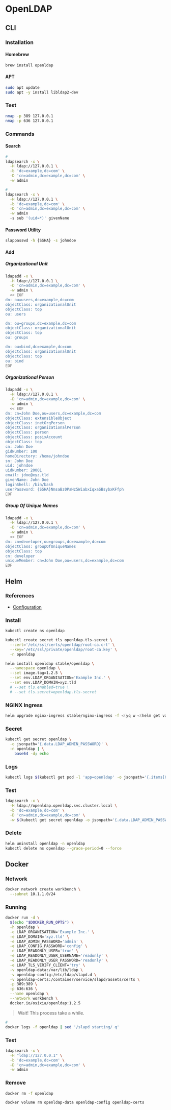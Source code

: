 # OpenLDAP

## CLI

### Installation

#### Homebrew

```sh
brew install openldap
```

#### APT

```sh
sudo apt update
sudo apt -y install libldap2-dev
```

### Test

```sh
nmap -p 389 127.0.0.1
nmap -p 636 127.0.0.1
```

### Commands

#### Search

```sh
#
ldapsearch -x \
  -H ldap://127.0.0.1 \
  -b 'dc=example,dc=com' \
  -D 'cn=admin,dc=example,dc=com' \
  -w admin

#
ldapsearch -x \
  -H ldap://127.0.0.1 \
  -b 'dc=example,dc=com' \
  -D 'cn=admin,dc=example,dc=com' \
  -w admin
  -s sub '(uid=*)' givenName
```

#### Password Utility

```sh
slappasswd -h {SSHA} -s johndoe
```

#### Add

##### Organizational Unit

```sh
ldapadd -x \
  -H ldap://127.0.0.1 \
  -D 'cn=admin,dc=example,dc=com' \
  -w admin \
  << EOF
dn: ou=users,dc=example,dc=com
objectClass: organizationalUnit
objectClass: top
ou: users

dn: ou=groups,dc=example,dc=com
objectClass: organizationalUnit
objectClass: top
ou: groups

dn: ou=bind,dc=example,dc=com
objectclass: organizationalUnit
objectclass: top
ou: bind
EOF
```

##### Organizational Person

```sh
ldapadd -x \
  -H ldap://127.0.0.1 \
  -D 'cn=admin,dc=example,dc=com' \
  -w admin \
  << EOF
dn: cn=John Doe,ou=users,dc=example,dc=com
objectClass: extensibleObject
objectClass: inetOrgPerson
objectClass: organizationalPerson
objectClass: person
objectClass: posixAccount
objectClass: top
cn: John Doe
gidNumber: 100
homeDirectory: /home/johndoe
sn: John Doe
uid: johndoe
uidNumber: 20001
email: jdoe@xyz.tld
givenName: John Doe
loginShell: /bin/bash
userPassword: {SSHA}NmsaBz0PaHz5WiabxIqxaSBsybxKFfph
EOF
```

##### Group Of Unique Names

```sh
ldapadd -x \
  -H ldap://127.0.0.1 \
  -D 'cn=admin,dc=example,dc=com' \
  -w admin \
  << EOF
dn: cn=developer,ou=groups,dc=example,dc=com
objectClass: groupOfUniqueNames
objectClass: top
cn: developer
uniqueMember: cn=John Doe,ou=users,dc=example,dc=com
EOF
```

## Helm

### References

- [Configuration](https://github.com/helm/charts/tree/master/stable/openldap#configuration)

### Install

```sh
kubectl create ns openldap
```

```sh
kubectl create secret tls openldap.tls-secret \
  --cert='/etc/ssl/certs/openldap/root-ca.crt' \
  --key='/etc/ssl/private/openldap/root-ca.key' \
  -n openldap
```

```sh
helm install openldap stable/openldap \
  --namespace openldap \
  --set image.tag=1.2.5 \
  --set env.LDAP_ORGANISATION='Example Inc.' \
  --set env.LDAP_DOMAIN=xyz.tld
  # --set tls.enabled=true \
  # --set tls.secret=openldap.tls-secret
```

### NGINX Ingress

```sh
helm upgrade nginx-ingress stable/nginx-ingress -f <(yq w <(helm get values nginx-ingress) tcp.389 openldap/openldap:389)
```

### Secret

```sh
kubectl get secret openldap \
  -o jsonpath='{.data.LDAP_ADMIN_PASSWORD}' \
  -n openldap | \
    base64 -d; echo
```

### Logs

```sh
kubectl logs $(kubectl get pod -l 'app=openldap' -o jsonpath='{.items[0].metadata.name}' -n openldap) -n openldap -f
```

### Test

```sh
ldapsearch -x \
  -H ldap://openldap.openldap.svc.cluster.local \
  -b 'dc=example,dc=com' \
  -D 'cn=admin,dc=example,dc=com' \
  -w $(kubectl get secret openldap -o jsonpath='{.data.LDAP_ADMIN_PASSWORD}' -n openldap | base64 -d; echo)
```

### Delete

```sh
helm uninstall openldap -n openldap
kubectl delete ns openldap --grace-period=0 --force
```

## Docker

### Network

```sh
docker network create workbench \
  --subnet 10.1.1.0/24
```

### Running

```sh
docker run -d \
  $(echo "$DOCKER_RUN_OPTS") \
  -h openldap \
  -e LDAP_ORGANISATION='Example Inc.' \
  -e LDAP_DOMAIN='xyz.tld' \
  -e LDAP_ADMIN_PASSWORD='admin' \
  -e LDAP_CONFIG_PASSWORD='config' \
  -e LDAP_READONLY_USER='true' \
  -e LDAP_READONLY_USER_USERNAME='readonly' \
  -e LDAP_READONLY_USER_PASSWORD='readonly' \
  -e LDAP_TLS_VERIFY_CLIENT='try' \
  -v openldap-data:/var/lib/ldap \
  -v openldap-config:/etc/ldap/slapd.d \
  -v openldap-certs:/container/service/slapd/assets/certs \
  -p 389:389 \
  -p 636:636 \
  --name openldap \
  --network workbench \
  docker.io/osixia/openldap:1.2.5
```

> Wait! This process take a while.

```sh
#
docker logs -f openldap | sed '/slapd starting/ q'
```

### Test

```sh
ldapsearch -x \
  -H "ldap://127.0.0.1" \
  -b 'dc=example,dc=com' \
  -D 'cn=admin,dc=example,dc=com' \
  -w admin
```

### Remove

```sh
docker rm -f openldap

docker volume rm openldap-data openldap-config openldap-certs
```
